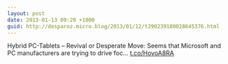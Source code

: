 ```yaml
---
layout: post
date: 2013-01-13 09:29 +1000
guid: http://desparoz.micro.blog/2013/01/12/t290239180028645376.html
---
```

Hybrid PC-Tablets – Revival or Desperate Move: Seems that Microsoft and PC manufacturers are trying to drive foc... [t.co/HovoA8RA](http://t.co/HovoA8RA)
